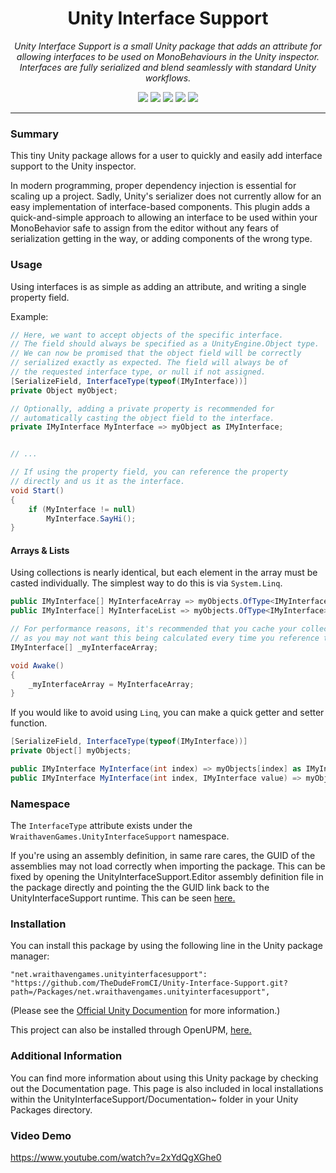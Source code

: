 <h1 align="center">Unity Interface Support</h1>
<p align="center"><i>Unity Interface Support is a small Unity package that adds an attribute for allowing interfaces to be used on MonoBehaviours in the Unity inspector. Interfaces are fully serialized and blend seamlessly with standard Unity workflows.</i></p>

<p align="center">
  <img src="https://img.shields.io/github/license/Wraithaven-UnityTools/Unity-Interface-Support" />
  <img src="https://img.shields.io/github/repo-size/Wraithaven-UnityTools/Unity-Interface-Support" />
  <img src="https://img.shields.io/github/issues/Wraithaven-UnityTools/Unity-Interface-Support" />
  <img src="https://img.shields.io/github/v/release/Wraithaven-UnityTools/Unity-Interface-Support?include_prereleases" />
  <a href="https://openupm.com/packages/net.wraithavengames.unityinterfacesupport/"><img src="https://img.shields.io/npm/v/net.wraithavengames.unityinterfacesupport?label=openupm&registry_uri=https://package.openupm.com" /></a>
</p>

---

### Summary

This tiny Unity package allows for a user to quickly and easily add interface support to the Unity inspector.

In modern programming, proper dependency injection is essential for scaling up a project. Sadly, Unity's serializer does not currently allow for an easy implementation of interface-based components. This plugin adds a quick-and-simple approach to allowing an interface to be used within your MonoBehavior safe to assign from the editor without any fears of serialization getting in the way, or adding components of the wrong type.

### Usage

Using interfaces is as simple as adding an attribute, and writing a single property field.

Example:

```cs
// Here, we want to accept objects of the specific interface.
// The field should always be specified as a UnityEngine.Object type.
// We can now be promised that the object field will be correctly
// serialized exactly as expected. The field will always be of
// the requested interface type, or null if not assigned.
[SerializeField, InterfaceType(typeof(IMyInterface))]
private Object myObject;

// Optionally, adding a private property is recommended for
// automatically casting the object field to the interface.
private IMyInterface MyInterface => myObject as IMyInterface;


// ...

// If using the property field, you can reference the property
// directly and us it as the interface.
void Start()
{
    if (MyInterface != null)
        MyInterface.SayHi();
}
```

#### Arrays & Lists

Using collections is nearly identical, but each element in the array must be casted individually. The simplest way to do this is via `System.Linq`. 

```cs
public IMyInterface[] MyInterfaceArray => myObjects.OfType<IMyInterface>().ToArray();
public IMyInterface[] MyInterfaceList => myObjects.OfType<IMyInterface>().ToList();

// For performance reasons, it's recommended that you cache your collection wherever possible,
// as you may not want this being calculated every time you reference this property.
IMyInterface[] _myInterfaceArray;

void Awake()
{
    _myInterfaceArray = MyInterfaceArray;
}

```

If you would like to avoid using `Linq`, you can make a quick getter and setter function.

```cs
[SerializeField, InterfaceType(typeof(IMyInterface))]
private Object[] myObjects;

public IMyInterface MyInterface(int index) => myObjects[index] as IMyInterface;
public IMyInterface MyInterface(int index, IMyInterface value) => myObjects[index] = value;

```

### Namespace

The `InterfaceType` attribute exists under the `WraithavenGames.UnityInterfaceSupport` namespace.

If you're using an assembly definition, in same rare cares, the GUID of the assemblies may not load correctly when importing the package. This can be fixed by opening the UnityInterfaceSupport.Editor assembly definition file in the package directly and pointing the the GUID link back to the UnityInterfaceSupport runtime. This can be seen [here.](https://github.com/Wraithaven-UnityTools/Unity-Interface-Support/issues/2)

### Installation

You can install this package by using the following line in the Unity package manager:

```"net.wraithavengames.unityinterfacesupport": "https://github.com/TheDudeFromCI/Unity-Interface-Support.git?path=/Packages/net.wraithavengames.unityinterfacesupport",```

(Please see the [Official Unity Documention](https://docs.unity3d.com/Packages/com.unity.package-manager-ui@2.0/manual/index.html) for more information.)

This project can also be installed through OpenUPM, [here.](https://openupm.com/packages/net.wraithavengames.unityinterfacesupport/)

### Additional Information

You can find more information about using this Unity package by checking out the Documentation page. This page is also included in local installations within the UnityInterfaceSupport/Documentation~ folder in your Unity Packages directory.

### Video Demo

https://www.youtube.com/watch?v=2xYdQgXGhe0
